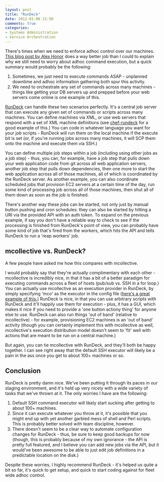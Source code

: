 ```yaml
---
layout: post
title: "RunDeck"
date: 2012-01-08 21:50
comments: true
categories: 
- Systems Administration
- Service Orchestration
---
```


There's times when we need to enforce adhoc control over our machines. [This
blog post by Alex
Honor](http://dev2ops.org/blog/2011/2/16/peanut-butter-in-my-chocolate-convergence-vs-ad-hoc-control.html)
does a way better job than I could to explain why we still need to worry about
adhoc command execution, but a quick summary would probably be the following:

1. Sometimes, we just need to execute commands ASAP - unplanned downtime
and adhoc information gathering both spur this activity.
2. We need to orchestrate any set of commands across many machines - things
like getting your DB servers up and prepped before your web servers come
online is one example of this.

[RunDeck](http://rundeck.org/) can handle these two scenarios perfectly.  It's
a central job server that can execute any given set of commands or scripts
across many machines.  You can define machines via XML, or use web servers that
respond with a set of XML machine definitions (see
[chef-rundeck](https://github.com/opscode/chef-rundeck) for a good example of
this.)  You can code in whatever language you want for your job scripts -
RunDeck will run them on the local machine if the execute bit is set (or, if
you're running jobs across many machines, it will SCP them onto the machine and
execute them via SSH.)

You can define multiple job steps within a job (including using other jobs as a
job step) - thus, you can, for example, have a job step that pulls down your
web application code from git across all web application servers, another job
step that pulls down dependencies, then one more to start the web application
across all of those machines, all of which is coordinated by the RunDeck
server. As another example, you can also coordinate scheduled jobs that
provision EC2 servers at a certain time of the day, run some kind of processing
job across all of those machines, then shut all of them down as soon as the job
is finished.

There's another way these jobs can be started, not only just by manual button
pushing and cron schedules: they can also be started by hitting a URI via the
provided API with an auth token.  To expand on the previous example, if say you
don't have a reliable way to check to see if the processing is finished from
RunDeck's point of view, you can probably have some kind of job that's fired
from the workers, which hits the API and tells RunDeck to run a 'reap workers'
job.

mcollective vs. RunDeck?
------------------------

A few people have asked me how this compares with mcollective.

I would probably say that they're actually complimentary with each other -
mcollective is incredibly nice, in that it has a bit of a better paradigm for
executing commands across a fleet of hosts (pub/sub vs. SSH in a for loop.) You
can actually use mcollective as an execution provider in RunDeck, by simply
specifying 'mco' as the executor in the config file ([here's a great example of
this.](https://github.com/phobos182/rundeck-mcollective/blob/master/framework.properties))
RunDeck is nice, in that you can use arbitrary scripts with RunDeck and it'll
happily use them for execution - plus, it has a GUI, which makes it nice if you
need to provide a 'one button actiony thing' for anyone else to use. RunDeck
can also run things 'out of band' (relative to mcollective) - for example,
provisioning EC2 machines is an 'out of band' activity (though you can
certainly implement this with mcollective as well, mcollective's execution
distribution model doesn't seem to 'fit' well with actions that are meant to be
run on a central machine.)

But again, you can tie mcollective with RunDeck, and they'll both be happy
together.  I can see right away that the default SSH executor will likely
be a pain in the ass once you get to about 100+ machines or so.

Conclusion
----------

RunDeck is pretty damn nice. We've been putting it through its paces in our
staging environment, and it's held up very nicely with a wide variety of
tasks that we've thrown at it. The only worries I have are the following:

1. Default SSH command executor will likely start sucking after getting to
about 100+ machines.
2. Since it can execute whatever you throw at it, it's possible that you
might end up with yet another garbled mess of shell and Perl scripts.
This is probably better solved with team discipline, however.
3. There doesn't seem to be a clear way to automate configuration changes for
RunDeck - thus, be sure to keep good backups for now (though, this is probably
because of my own ignorance - the API is pretty full featured, and I believe
you can add new jobs via the API, but it would've been awesome to be able
to just edit job definitions in a predictable location on the disk.)

Despite these worries, I highly recommend RunDeck - it's helped us quite a bit
so far, it's quick to get setup, and quick to start coding against for fleet
wide adhoc control.
